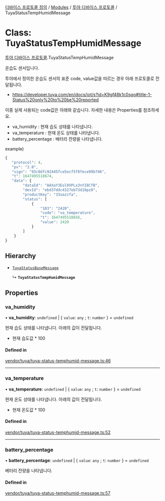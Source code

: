 [디바이스 프로토콜 정의](../README.md) / [Modules](../modules.md) / [투야 디바이스 프로토콜](../modules/___________.md) / TuyaStatusTempHumidMessage

# Class: TuyaStatusTempHumidMessage

[투야 디바이스 프로토콜](../modules/___________.md).TuyaStatusTempHumidMessage

온습도 센서입니다.

투야에서 정의한 온습도 센서의 표준 code, value값을 따르는 경우 아래 프로토콜로 전달됩니다.

* https://developer.tuya.com/en/docs/iot/s?id=K9gf48k1c0sgo#title-1-Status%20only%20to%20be%20reported

이중 실제 사용되는 code값은 아래와 같습니다. 자세한 내용은 Properties를 참조하세요.

* va_humidity : 현재 습도 상태를 나타냅니다.
* va_temperature : 현재 온도 상태를 나타냅니다.
* battery_percentage : 배터리 잔량을 나타냅니다.

example)
 ```typescript
{
    "protocol": 4,
    "pv": "2.0",
    "sign": "93c0dfc92445fce5ecf5f8fece99b746",
    "t": 1647495518674,
    "data": {
         "dataId": "AAXaY3Eol0VPLx3nYI8CfB",
         "devId": "ebd37ddc4327eb73d10pz0",
         "productKey": "33uazzfa",
         "status": [
             {
                 "103": "2420",
                 "code": "va_temperature",
                 "t": 1647495518656,
                 "value": 2420
             }
         ]
     }
}
```

## Hierarchy

- [`TuyaStatusBaseMessage`](__________.TuyaStatusBaseMessage.md)

  ↳ **`TuyaStatusTempHumidMessage`**

## Properties

### va\_humidity

• **va\_humidity**: `undefined` \| { `value`: `any` ; `t`: `number`  } = `undefined`

현재 습도 상태를 나타냅니다. 아래의 값이 전달됩니다.
* 현재 습도값 * 100

#### Defined in

[vendor/tuya/tuya-status-temphumid-message.ts:46](https://github.com/zigbang/iot/blob/43523cfa/packages/ziot-bridge/tuya/zthing-message-converter/lib/messages/vendor/tuya/tuya-status-temphumid-message.ts#L46)

___

### va\_temperature

• **va\_temperature**: `undefined` \| { `value`: `any` ; `t`: `number`  } = `undefined`

현재 온도 상태를 나타냅니다. 아래의 값이 전달됩니다.
* 현재 온도값 * 100

#### Defined in

[vendor/tuya/tuya-status-temphumid-message.ts:52](https://github.com/zigbang/iot/blob/43523cfa/packages/ziot-bridge/tuya/zthing-message-converter/lib/messages/vendor/tuya/tuya-status-temphumid-message.ts#L52)

___

### battery\_percentage

• **battery\_percentage**: `undefined` \| { `value`: `any` ; `t`: `number`  } = `undefined`

베터리 잔량을 나타냅니다.

#### Defined in

[vendor/tuya/tuya-status-temphumid-message.ts:57](https://github.com/zigbang/iot/blob/43523cfa/packages/ziot-bridge/tuya/zthing-message-converter/lib/messages/vendor/tuya/tuya-status-temphumid-message.ts#L57)
